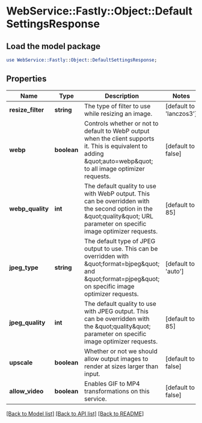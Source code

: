 # WebService::Fastly::Object::DefaultSettingsResponse

## Load the model package
```perl
use WebService::Fastly::Object::DefaultSettingsResponse;
```

## Properties
Name | Type | Description | Notes
------------ | ------------- | ------------- | -------------
**resize_filter** | **string** | The type of filter to use while resizing an image. | [default to &#39;lanczos3&#39;]
**webp** | **boolean** | Controls whether or not to default to WebP output when the client supports it. This is equivalent to adding \&quot;auto&#x3D;webp\&quot; to all image optimizer requests.  | [default to false]
**webp_quality** | **int** | The default quality to use with WebP output. This can be overridden with the second option in the \&quot;quality\&quot; URL parameter on specific image optimizer requests.  | [default to 85]
**jpeg_type** | **string** | The default type of JPEG output to use. This can be overridden with \&quot;format&#x3D;bjpeg\&quot; and \&quot;format&#x3D;pjpeg\&quot; on specific image optimizer requests.  | [default to &#39;auto&#39;]
**jpeg_quality** | **int** | The default quality to use with JPEG output. This can be overridden with the \&quot;quality\&quot; parameter on specific image optimizer requests.  | [default to 85]
**upscale** | **boolean** | Whether or not we should allow output images to render at sizes larger than input.  | [default to false]
**allow_video** | **boolean** | Enables GIF to MP4 transformations on this service. | [default to false]

[[Back to Model list]](../README.md#documentation-for-models) [[Back to API list]](../README.md#documentation-for-api-endpoints) [[Back to README]](../README.md)


